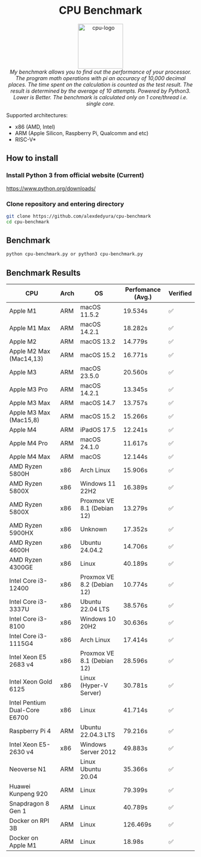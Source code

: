 <h1 align="center">CPU Benchmark</h1>

<p align="center">
  <img src="assets/favicon/cpu.svg" alt="cpu-logo" width="120px" height="120px"/>
  <br>
  <i>My benchmark allows you to find out the performance of your processor. The program math operations with pi an accuracy of 10,000 decimal places. The time spent on the calculation is counted as the test result. The result is determined by the average of 10 attempts. Powered by Python3. Lower is Better. The benchmark is calculated only on 1 core/thread i.e. single core.</i>
  <br>
</p>

Supported architectures:
- x86 (AMD, Intel)
- ARM (Apple Silicon, Raspberry Pi, Qualcomm and etc)
- RISC-V*

## How to install
### Install Python 3 from official website (Current)

https://www.python.org/downloads/

### Clone repository and entering directory
```bash
git clone https://github.com/alexdedyura/cpu-benchmark
cd cpu-benchmark
```

## Benchmark

```bash
python cpu-benchmark.py or python3 cpu-benchmark.py
```

## Benchmark Results
| CPU | Arch |  OS | Perfomance (Avg.) | Verified |
|--|--|--|--|--|
| Apple M1 | ARM | macOS 11.5.2 | 19.534s | ✅ |
| Apple M1 Max | ARM | macOS 14.2.1 | 18.282s | ✅ |
| Apple M2 | ARM | macOS 13.2 | 14.779s | ✅ |
| Apple M2 Max (Mac14,13) | ARM | macOS 15.2 | 16.771s | ✅ |
| Apple M3 | ARM | macOS 23.5.0 | 20.560s | ✅ |
| Apple M3 Pro | ARM | macOS 14.2.1 | 13.345s | ✅ |
| Apple M3 Max | ARM | macOS 14.7 | 13.757s | ✅ |
| Apple M3 Max (Mac15,8) | ARM | macOS 15.2 | 15.266s | ✅ |
| Apple M4 | ARM | iPadOS 17.5 | 12.241s | ✅ |
| Apple M4 Pro | ARM | macOS 24.1.0 | 11.617s | ✅ |
| Apple M4 Max | ARM | macOS | 12.144s | ✅ |
| AMD Ryzen 5800H | x86 | Arch Linux | 15.906s | ✅ |
| AMD Ryzen 5800X | x86 | Windows 11 22H2 | 16.389s | ✅ |
| AMD Ryzen 5800X | x86 | Proxmox VE 8.1 (Debian 12) | 13.279s | ✅ |
| AMD Ryzen 5900HX | x86 | Unknown | 17.352s | ✅ |
| AMD Ryzen 4600H | x86 | Ubuntu 24.04.2 | 14.706s | ✅ |
| AMD Ryzen 4300GE | x86 | Linux | 40.189s | ✅ |
| Intel Core i3-12400 | x86 |Proxmox VE 8.2 (Debian 12) | 10.774s | ✅ |
| Intel Core i3-3337U | x86 | Ubuntu 22.04 LTS | 38.576s | ✅ |
| Intel Core i3-8100 | x86 | Windows 10 20H2 | 30.636s | ✅ |
| Intel Core i3-1115G4 | x86 | Arch Linux | 17.414s | ✅ |
| Intel Xeon E5 2683 v4 | x86 | Proxmox VE 8.1 (Debian 12) | 28.596s | ✅ |
| Intel Xeon Gold 6125 | x86 | Linux (Hyper-V Server) | 30.781s | ✅ |
| Intel Pentium Dual-Core E6700 | x86 | Linux | 41.714s | ✅ |
| Raspberry Pi 4 | ARM | Ubuntu 22.04.3 LTS | 79.216s | ✅ |
| Intel Xeon E5-2630 v4 | x86 | Windows Server 2012 | 49.883s | ✅ |
| Neoverse N1 | ARM | Linux Ubuntu 20.04 | 35.366s | ✅ |
| Huawei Kunpeng 920 | ARM | Linux | 79.399s | ✅ |
| Snapdragon 8 Gen 1 | ARM | Linux | 40.789s | ✅ |
| Docker on RPI 3B | ARM | Linux | 126.469s | ✅ |
| Docker on Apple M1 | ARM | Linux | 18.98s | ✅ |


